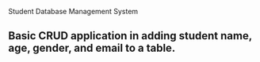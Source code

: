 Student Database Management System

## Basic CRUD application in adding student name, age, gender, and email to a table.
